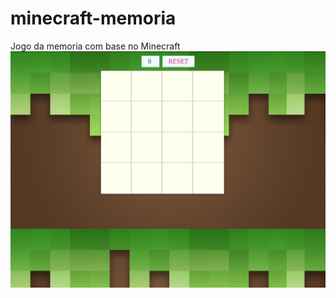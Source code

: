 # minecraft-memoria
Jogo da memoria com base no Minecraft
![ScreenShot do Jogo Rodando](https://raw.githubusercontent.com/victorluissantos/minecraft-memoria/master/screenshot.png)
